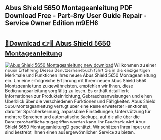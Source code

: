 ## Abus Shield 5650 Montageanleitung PDF Download Free - Part-8ny User Guide Repair - Service Owner Edition m9EH6

# <h2><a href="http://df8xi6.blite.top/?on=Abus+Shield+5650+Montageanleitung">🔗Download 👉🔴 Abus Shield 5650 Montageanleitung</a></h2>

[![Abus Shield 5650 Montageanleitung new download](https://i.imgur.com/lujVjoI.png)](http://df8xi6.blite.top/?on=Abus+Shield+5650+Montageanleitung)
Willkommen zu einer neuen Erfahrung Dieses Benutzerhandbuch führt Sie in die einzigartigen Merkmale und Funktionen Ihres neuen Abus Shield 5650 Montageanleitung ein. Um eine erfolgreiche Erfahrung mit Ihrem neuen Abus Shield 5650 Montageanleitung zu gewährleisten, empfehlen wir Ihnen, diese Bedienungsanleitung sorgfältig zu lesen. Es enthält detaillierte Informationen zur Produkteinrichtung, Gebrauchsanweisungen und einen Überblick über die verschiedenen Funktionen und Fähigkeiten. Abus Shield 5650 Montageanleitung verfügt über eine Reihe erweiterter Funktionen, darunter Spracherkennung, anpassbare Einstellungen, Unterstützung für mehrere Sprachen und automatische Backups, auf die alle über die Benutzeroberfläche zugegriffen werden kann. Ihr Feedback wird Abus Shield 5650 MontageanleitungD geschätzt. Wir schätzen Ihren Input und sind bestrebt, Ihnen einen außergewöhnlichen Service zu bieten.
